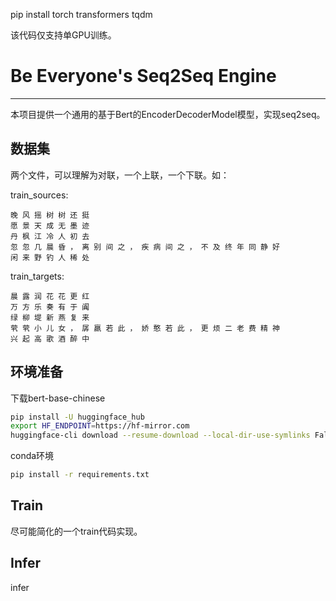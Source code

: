pip install torch transformers tqdm

该代码仅支持单GPU训练。

# Be Everyone's Seq2Seq Engine
---
本项目提供一个通用的基于Bert的EncoderDecoderModel模型，实现seq2seq。

## 数据集
两个文件，可以理解为对联，一个上联，一个下联。如：

train_sources:
```
晚 风 摇 树 树 还 挺 
愿 景 天 成 无 墨 迹 
丹 枫 江 冷 人 初 去 
忽 忽 几 晨 昏 ， 离 别 间 之 ， 疾 病 间 之 ， 不 及 终 年 同 静 好 
闲 来 野 钓 人 稀 处 
```

train_targets:
```
晨 露 润 花 花 更 红 
万 方 乐 奏 有 于 阗 
绿 柳 堤 新 燕 复 来 
茕 茕 小 儿 女 ， 孱 羸 若 此 ， 娇 憨 若 此 ， 更 烦 二 老 费 精 神 
兴 起 高 歌 酒 醉 中 
```

## 环境准备
下载bert-base-chinese
```bash
pip install -U huggingface_hub
export HF_ENDPOINT=https://hf-mirror.com
huggingface-cli download --resume-download --local-dir-use-symlinks False bert-base-chinese --local-dir bert-base-chinese
```
conda环境
```bash
pip install -r requirements.txt
```

## Train
尽可能简化的一个train代码实现。

## Infer
infer
